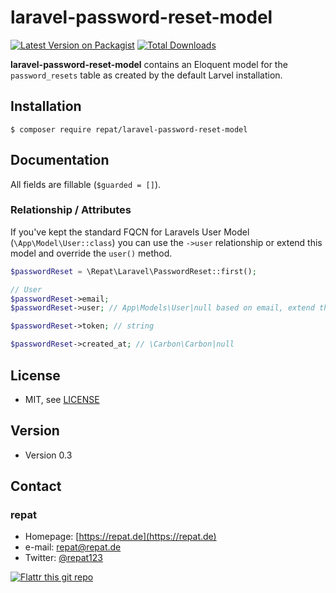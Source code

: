 # laravel-password-reset-model

[![Latest Version on Packagist](https://img.shields.io/packagist/v/repat/laravel-password-reset-model.svg?style=flat-square)](https://packagist.org/packages/repat/laravel-password-reset-model)
[![Total Downloads](https://img.shields.io/packagist/dt/repat/laravel-password-reset-model.svg?style=flat-square)](https://packagist.org/packages/repat/laravel-password-reset-model)

**laravel-password-reset-model** contains an Eloquent model for the `password_resets` table as created by the default Larvel installation.

## Installation

`$ composer require repat/laravel-password-reset-model`

## Documentation

All fields are fillable (`$guarded = []`).

### Relationship / Attributes

If you've kept the standard FQCN for Laravels User Model (`\App\Model\User::class`) you can use the `->user` relationship or extend this model and override the `user()` method.

```php
$passwordReset = \Repat\Laravel\PasswordReset::first();

// User
$passwordReset->email;
$passwordReset->user; // App\Models\User|null based on email, extend the relationship if you have a different FQCN

$passwordReset->token; // string

$passwordReset->created_at; // \Carbon\Carbon|null
```

## License

* MIT, see [LICENSE](https://github.com/repat/laravel-password-reset-model/blob/master/LICENSE)

## Version

* Version 0.3

## Contact

### repat

* Homepage: [https://repat.de](https://repat.de)
* e-mail: repat@repat.de
* Twitter: [@repat123](https://twitter.com/repat123 "repat123 on twitter")

[![Flattr this git repo](http://api.flattr.com/button/flattr-badge-large.png)](https://flattr.com/submit/auto?user_id=repat&url=https://github.com/repat/laravel-password-reset-model&title=laravel-password-reset-model&language=&tags=github&category=software)
